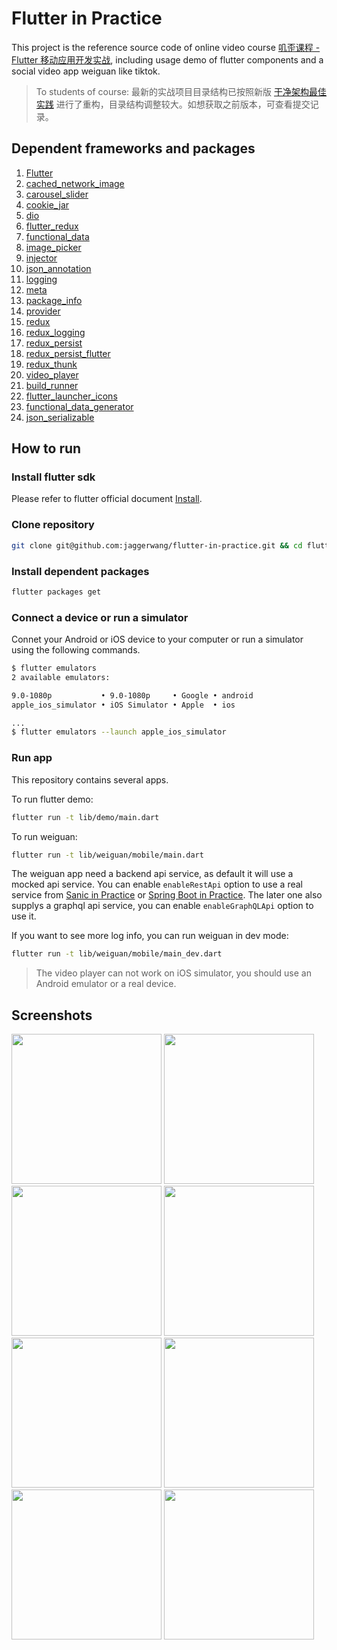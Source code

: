 # Flutter in Practice

This project is the reference source code of online video course [叽歪课程 - Flutter 移动应用开发实战](https://blog.jaggerwang.net/jwcourse-flutter-mobile-app-develop-in-practice/), including usage demo of flutter components and a social video app weiguan like tiktok.

> To students of course: 最新的实战项目目录结构已按照新版 [干净架构最佳实践](https://blog.jaggerwang.net/clean-architecture-in-practice/) 进行了重构，目录结构调整较大。如想获取之前版本，可查看提交记录。

## Dependent frameworks and packages

1. [Flutter](https://flutter.dev/)
1. [cached_network_image](https://pub.dev/packages/cached_network_image)
1. [carousel_slider](https://pub.dev/packages/carousel_slider)
1. [cookie_jar](https://pub.dev/packages/cookie_jar)
1. [dio](https://pub.dev/packages/dio)
1. [flutter_redux](https://pub.dev/packages/flutter_redux)
1. [functional_data](https://pub.dev/packages/functional_data)
1. [image_picker](https://pub.dev/packages/image_picker)
1. [injector](https://pub.dev/packages/injector)
1. [json_annotation](https://pub.dev/packages/json_annotation)
1. [logging](https://pub.dev/packages/logging)
1. [meta](https://pub.dev/packages/meta)
1. [package_info](https://pub.dev/packages/package_info)
1. [provider](https://pub.dev/packages/provider)
1. [redux](https://pub.dev/packages/redux)
1. [redux_logging](https://pub.dev/packages/redux_logging)
1. [redux_persist](https://pub.dev/packages/redux_persist)
1. [redux_persist_flutter](https://pub.dev/packages/redux_persist_flutter)
1. [redux_thunk](https://pub.dev/packages/redux_thunk)
1. [video_player](https://pub.dev/packages/video_player)
1. [build_runner](https://pub.dev/packages/build_runner)
1. [flutter_launcher_icons](https://pub.dev/packages/flutter_launcher_icons)
1. [functional_data_generator](https://pub.dev/packages/functional_data_generator)
1. [json_serializable](https://pub.dev/packages/json_serializable)

## How to run

### Install flutter sdk

Please refer to flutter official document [Install](https://flutter.dev/docs/get-started/install).

### Clone repository

```bash
git clone git@github.com:jaggerwang/flutter-in-practice.git && cd flutter-in-practice
```

### Install dependent packages

```bash
flutter packages get
```

### Connect a device or run a simulator

Connet your Android or iOS device to your computer or run a simulator using the following commands.

```bash
$ flutter emulators
2 available emulators:

9.0-1080p           • 9.0-1080p     • Google • android
apple_ios_simulator • iOS Simulator • Apple  • ios

...
$ flutter emulators --launch apple_ios_simulator
```

### Run app

This repository contains several apps.

To run flutter demo:

```bash
flutter run -t lib/demo/main.dart
```

To run weiguan:

```bash
flutter run -t lib/weiguan/mobile/main.dart
```

The weiguan app need a backend api service, as default it will use a mocked api service. You can enable `enableRestApi` option to use a real service from [Sanic in Practice](https://github.com/jaggerwang/sanic-in-practice) or [Spring Boot in Practice](https://github.com/jaggerwang/spring-boot-in-practice). The later one also supplys a graphql api service, you can enable `enableGraphQLApi` option to use it.

If you want to see more log info, you can run weiguan in dev mode:

```bash
flutter run -t lib/weiguan/mobile/main_dev.dart
```

> The video player can not work on iOS simulator, you should use an Android emulator or a real device.

## Screenshots

<p float="left">
  <img src="https://jw-asset.oss-cn-shanghai.aliyuncs.com/course/flutter-in-practice/screenshot/demo-drawer.png" width="240">
  <img src="https://jw-asset.oss-cn-shanghai.aliyuncs.com/course/flutter-in-practice/screenshot/demo-lake.png" width="240">
  <img src="https://jw-asset.oss-cn-shanghai.aliyuncs.com/course/flutter-in-practice/screenshot/demo-silver-app-bar.png" width="240">
  <img src="https://jw-asset.oss-cn-shanghai.aliyuncs.com/course/flutter-in-practice/screenshot/demo-tab-navigation.png" width="240">
  <img src="https://jw-asset.oss-cn-shanghai.aliyuncs.com/course/flutter-in-practice/screenshot/weiguan-home-1.png" width="240">
  <img src="https://jw-asset.oss-cn-shanghai.aliyuncs.com/course/flutter-in-practice/screenshot/weiguan-publish.png" width="240">
  <img src="https://jw-asset.oss-cn-shanghai.aliyuncs.com/course/flutter-in-practice/screenshot/weiguan-me-2.png" width="240">
  <img src="https://jw-asset.oss-cn-shanghai.aliyuncs.com/course/flutter-in-practice/screenshot/weiguan-user.png" width="240">
</p>
